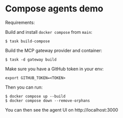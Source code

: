# Compose agents demo

Requirements:

Build and install `docker compose` from `main`:

```console
$ task build-compose
```

Build the MCP gateway provider and container:

```console
$ task -d gateway build
```

Make sure you have a GitHub token in your env:

```console
export GITHUB_TOKEN=<TOKEN>
```

Then you can run:

```console
$ docker compose up --build
$ docker compose down --remove-orphans
```

You can then see the agent UI on http://localhost:3000
